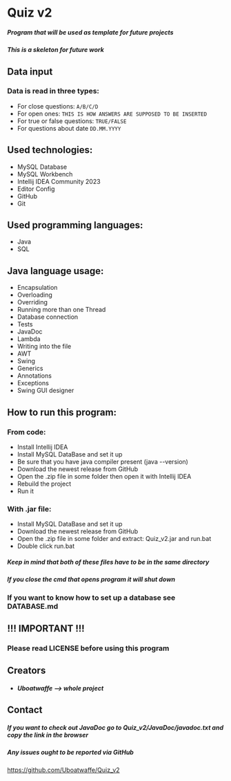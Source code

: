 <!--
    This is file that describes what have I done in this program
    It was done by only one human
-->

# Quiz v2

##### Program that will be used as template for future projects

##### This is a skeleton for future work

## Data input

### Data is read in three types:

- For close questions:
  ```A/B/C/D```
- For open ones:
  ```THIS IS HOW ANSWERS ARE SUPPOSED TO BE INSERTED```
- For true or false questions:
  ```TRUE/FALSE```
- For questions about date
  ``DD.MM.YYYY``

## Used technologies:

- MySQL Database
- MySQL Workbench
- Intellij IDEA Community 2023
- Editor Config
- GitHub
- Git

## Used programming languages:

- Java
- SQL

## Java language usage:

- Encapsulation
- Overloading
- Overriding
- Running more than one Thread
- Database connection
- Tests
- JavaDoc
- Lambda
- Writing into the file
- AWT
- Swing
- Generics
- Annotations
- Exceptions
- Swing GUI designer

## How to run this program:

### From code:

- Install Intellij IDEA
- Install MySQL DataBase and set it up
- Be sure that you have java compiler present (java --version)
- Download the newest release from GitHub
- Open the .zip file in some folder then open it with Intellij IDEA
- Rebuild the project
- Run it

### With .jar file:

- Install MySQL DataBase and set it up
- Download the newest release from GitHub
- Open the .zip file in some folder and extract: Quiz_v2.jar and run.bat
- Double click run.bat

##### Keep in mind that both of these files have to be in the same directory

##### If you close the cmd that opens program it will shut down

###

### If you want to know how to set up a database see DATABASE.md

## !!! IMPORTANT !!!

### Please read LICENSE before using this program

## Creators

- ##### Uboatwaffe --> whole project

## Contact

##### If you want to check out JavaDoc go to Quiz_v2/JavaDoc/javadoc.txt and copy the link in the browser

##### Any issues ought to be reported via GitHub

https://github.com/Uboatwaffe/Quiz_v2
